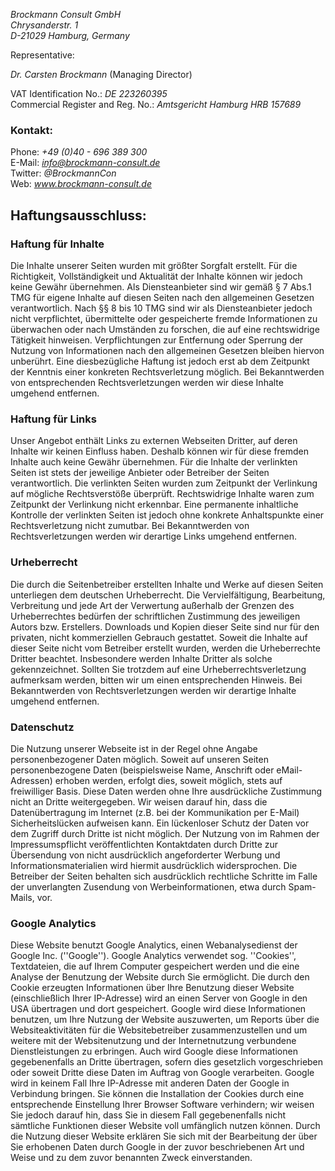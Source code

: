 
*Brockmann Consult GmbH*  
*Chrysanderstr. 1*  
*D-21029 Hamburg, Germany*  

Representative:

*Dr. Carsten Brockmann* (Managing Director) 

VAT Identification No.: *DE 223260395*  
Commercial Register and Reg. No.: *Amtsgericht Hamburg HRB 157689*   


### Kontakt:

Phone: *+49 (0)40 - 696 389 300*      
E-Mail: *info@brockmann-consult.de*    
Twitter: *@BrockmannCon*  
Web: *www.brockmann-consult.de*  

## Haftungsausschluss:

### Haftung für Inhalte

Die Inhalte unserer Seiten wurden mit größter Sorgfalt erstellt. Für die Richtigkeit, Vollständigkeit und Aktualität 
der Inhalte können wir jedoch keine Gewähr übernehmen. Als Diensteanbieter sind wir gemäß § 7 Abs.1 TMG für eigene 
Inhalte auf diesen Seiten nach den allgemeinen Gesetzen verantwortlich. Nach §§ 8 bis 10 TMG sind wir als 
Diensteanbieter jedoch nicht verpflichtet, übermittelte oder gespeicherte fremde Informationen zu überwachen oder nach 
Umständen zu forschen, die auf eine rechtswidrige Tätigkeit hinweisen. Verpflichtungen zur Entfernung oder Sperrung der 
Nutzung von Informationen nach den allgemeinen Gesetzen bleiben hiervon unberührt. Eine diesbezügliche Haftung ist 
jedoch erst ab dem Zeitpunkt der Kenntnis einer konkreten Rechtsverletzung möglich. Bei Bekanntwerden von 
entsprechenden Rechtsverletzungen werden wir diese Inhalte umgehend entfernen.

### Haftung für Links

Unser Angebot enthält Links zu externen Webseiten Dritter, auf deren Inhalte wir keinen Einfluss haben. Deshalb können 
wir für diese fremden Inhalte auch keine Gewähr übernehmen. Für die Inhalte der verlinkten Seiten ist stets der 
jeweilige Anbieter oder Betreiber der Seiten verantwortlich. Die verlinkten Seiten wurden zum Zeitpunkt der Verlinkung 
auf mögliche Rechtsverstöße überprüft. Rechtswidrige Inhalte waren zum Zeitpunkt der Verlinkung nicht erkennbar. Eine 
permanente inhaltliche Kontrolle der verlinkten Seiten ist jedoch ohne konkrete Anhaltspunkte einer Rechtsverletzung 
nicht zumutbar. Bei Bekanntwerden von Rechtsverletzungen werden wir derartige Links umgehend entfernen.

### Urheberrecht

Die durch die Seitenbetreiber erstellten Inhalte und Werke auf diesen Seiten unterliegen dem deutschen Urheberrecht. 
Die Vervielfältigung, Bearbeitung, Verbreitung und jede Art der Verwertung außerhalb der Grenzen des Urheberrechtes 
bedürfen der schriftlichen Zustimmung des jeweiligen Autors bzw. Erstellers. Downloads und Kopien dieser Seite sind 
nur für den privaten, nicht kommerziellen Gebrauch gestattet. Soweit die Inhalte auf dieser Seite nicht vom Betreiber 
erstellt wurden, werden die Urheberrechte Dritter beachtet. Insbesondere werden Inhalte Dritter als solche 
gekennzeichnet. Sollten Sie trotzdem auf eine Urheberrechtsverletzung aufmerksam werden, bitten wir um einen 
entsprechenden Hinweis. Bei Bekanntwerden von Rechtsverletzungen werden wir derartige Inhalte umgehend entfernen.

### Datenschutz

Die Nutzung unserer Webseite ist in der Regel ohne Angabe personenbezogener Daten möglich. Soweit auf unseren Seiten 
personenbezogene Daten (beispielsweise Name, Anschrift oder eMail-Adressen) erhoben werden, erfolgt dies, soweit 
möglich, stets auf freiwilliger Basis. Diese Daten werden ohne Ihre ausdrückliche Zustimmung nicht an Dritte 
weitergegeben.
Wir weisen darauf hin, dass die Datenübertragung im Internet (z.B. bei der Kommunikation per E-Mail) Sicherheitslücken 
aufweisen kann. Ein lückenloser Schutz der Daten vor dem Zugriff durch Dritte ist nicht möglich.
Der Nutzung von im Rahmen der Impressumspflicht veröffentlichten Kontaktdaten durch Dritte zur Übersendung von nicht 
ausdrücklich angeforderter Werbung und Informationsmaterialien wird hiermit ausdrücklich widersprochen. Die Betreiber 
der Seiten behalten sich ausdrücklich rechtliche Schritte im Falle der unverlangten Zusendung von Werbeinformationen, 
etwa durch Spam-Mails, vor.


### Google Analytics

Diese Website benutzt Google Analytics, einen Webanalysedienst der Google Inc. (''Google''). 
Google Analytics verwendet sog. ''Cookies'', Textdateien, die auf Ihrem Computer gespeichert werden und die eine 
Analyse der Benutzung der Website durch Sie ermöglicht. Die durch den Cookie erzeugten Informationen über Ihre 
Benutzung dieser Website (einschließlich Ihrer IP-Adresse) wird an einen Server von Google in den USA übertragen 
und dort gespeichert. Google wird diese Informationen benutzen, um Ihre Nutzung der Website auszuwerten, 
um Reports über die Websiteaktivitäten für die Websitebetreiber zusammenzustellen und um weitere mit der
Websitenutzung und der Internetnutzung verbundene Dienstleistungen zu erbringen. Auch wird Google diese 
Informationen gegebenenfalls an Dritte übertragen, sofern dies gesetzlich vorgeschrieben oder soweit Dritte diese 
Daten im Auftrag von Google verarbeiten. Google wird in keinem Fall Ihre IP-Adresse mit anderen Daten der Google 
in Verbindung bringen. Sie können die Installation der Cookies durch eine entsprechende Einstellung Ihrer Browser 
Software verhindern; wir weisen Sie jedoch darauf hin, dass Sie in diesem Fall gegebenenfalls nicht sämtliche 
Funktionen dieser Website voll umfänglich nutzen können. Durch die Nutzung dieser Website erklären Sie sich mit 
der Bearbeitung der über Sie erhobenen Daten durch Google in der zuvor beschriebenen Art und Weise und zu dem zuvor 
benannten Zweck einverstanden.
